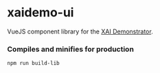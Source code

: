 # xaidemo-ui

VueJS component library for the [XAI Demonstrator](https://github.com/XAI-Demonstrator/xai-demonstrator).

### Compiles and minifies for production
```
npm run build-lib
```

